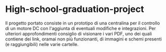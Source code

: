 # High-school-graduation-project
Il progetto portato consiste in un prototipo di una centralina per il controllo di un motore DC con l'aggiunta di eventuali modifiche e integrazioni.
Per ulteriori approfondimenti consiglio di visionare i vari PDF, uno dei quali contiene dei link, oramai non più funzionanti, di immagini e schemi presenti (e raggiungibili) nelle varie cartelle.
